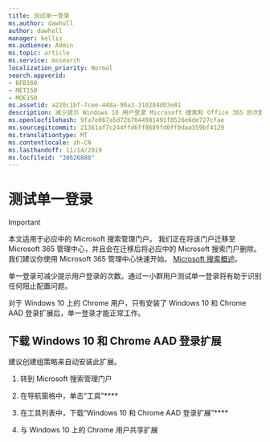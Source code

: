 ```yaml
---
title: 测试单一登录
ms.author: dawholl
author: dawholl
manager: kellis
ms.audience: Admin
ms.topic: article
ms.service: mssearch
localization_priority: Normal
search.appverid:
- BFB160
- MET150
- MOE150
ms.assetid: a220c1bf-7cee-448a-90a3-310284d03e81
description: 减少提示 Windows 10 用户登录 Microsoft 搜索和 Office 365 的次数
ms.openlocfilehash: 9fa7e067a5d72b7044981491f8526e6de727cfae
ms.sourcegitcommit: 21361af7c244ffd6ff8689fd0ff0daa359bf4129
ms.translationtype: MT
ms.contentlocale: zh-CN
ms.lasthandoff: 11/14/2019
ms.locfileid: "38626888"
---
```

# <a name="test-single-sign-on"></a>测试单一登录

> [!IMPORTANT]
> 本文适用于必应中的 Microsoft 搜索管理门户。 我们正在将该门户迁移至 Microsoft 365 管理中心，并且会在迁移后将必应中的 Microsoft 搜索门户删除。 我们建议你使用 Microsoft 365 管理中心快速开始。 [Microsoft 搜索概述](overview-microsoft-search.md)。
    
单一登录可减少提示用户登录的次数。通过一小群用户测试单一登录将有助于识别任何阻止配置问题。 
  
对于 Windows 10 上的 Chrome 用户，只有安装了 Windows 10 和 Chrome AAD 登录扩展后，单一登录才能正常工作。 
  
## <a name="download-the-windows-10-and-aad-sign-in-extension-for-chrome"></a>下载 Windows 10 和 Chrome AAD 登录扩展

建议创建组策略来自动安装此扩展。
  
1. 转到 Microsoft 搜索管理门户
    
2. 在导航窗格中，单击“工具”****
    
3. 在工具列表中，下载“Windows 10 和 Chrome AAD 登录扩展”****
    
4. 与 Windows 10 上的 Chrome 用户共享扩展

  

